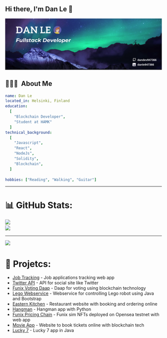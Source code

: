 ## Hi there, I'm Dan Le 👋
![Header](https://github.com/dandev947366/dandev947366/blob/main/images/header/header.png)


<h2> 👨🏻‍💻 &nbsp;About Me</h2>

```yaml
name: Dan Le
located_in: Helsinki, Finland
education:
  [
    "Blockchain Developer",
    "Student at HAMK"
  ]
technical_background:
  [
    "Javascript",
    "React",
    "NodeJs",
    "Solidity",
    "Blockchain",
  ]

hobbies: ["Reading", "Walking", "Guitar"]
```
  
---  

# 📊 GitHub Stats:

![](https://github-readme-streak-stats.herokuapp.com/?user=dandev947366&theme=blueberry&hide_border=false)<br/>
![](https://github-readme-stats.vercel.app/api/top-langs/?username=dandev947366&theme=blueberry&hide_border=false&include_all_commits=false&count_private=false&layout=compact)

---
[![](https://visitcount.itsvg.in/api?id=dandev947366&icon=0&color=0)](https://visitcount.itsvg.in)


# 🌠 Projetcs:

- [Job Tracking](https://github.com/dandev947366/Job-Applications-Tracking) - Job applications tracking web app
- [Twitter API](https://github.com/dandev947366/TwitterAPI) - API for social site like Twitter
- [Funix Voting Daap](https://github.com/dandev947366/funix-voting-daap) - Daap for voting using blockchain technology
- [Lego Webservice](https://github.com/dandev947366/lego) - Webservice for controlling Lego robot using Java and Bootstrap
- [Eastern Kitchen](https://github.com/dandev947366/Eastern-kitchen) - Restaurant website with booking and ordering online
- [Hangman](https://github.com/dandev947366/Hangman) - Hangman app with Python
- [Funix Pricing Chain](https://github.com/dandev947366/FunixPricingChain) - Funix sim NFTs deployed on Opensea testnet with web app 
- [Movie App](https://github.com/dandev947366/movieapp) - Website to book tickets online with blockchain tech
- [Lucky 7](https://github.com/dandev947366/Lucky7) - Lucky 7 app in Java

